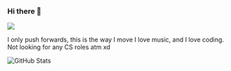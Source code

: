 ### Hi there 👋


![](https://komarev.com/ghpvc/?username=rk134)
<!--
**rk134/rk134** is a ✨ _special_ ✨ repository because its `README.md` (this file) appears on your GitHub profile.

Here are some ideas to get you started:
-->
I only push forwards, this is the way I move
I love music, and I love coding. Not looking for any CS roles atm xd


![GitHub Stats](https://github-readme-stats.vercel.app/api?username=rk134&theme=radical)





